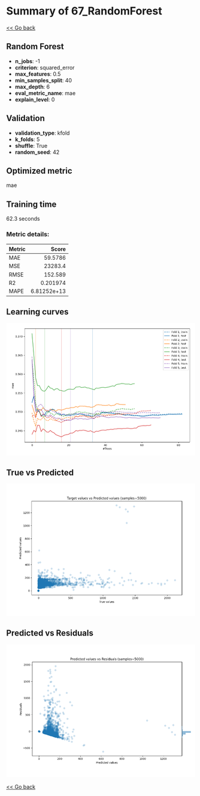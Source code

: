 # Summary of 67_RandomForest

[<< Go back](../README.md)


## Random Forest
- **n_jobs**: -1
- **criterion**: squared_error
- **max_features**: 0.5
- **min_samples_split**: 40
- **max_depth**: 6
- **eval_metric_name**: mae
- **explain_level**: 0

## Validation
 - **validation_type**: kfold
 - **k_folds**: 5
 - **shuffle**: True
 - **random_seed**: 42

## Optimized metric
mae

## Training time

62.3 seconds

### Metric details:
| Metric   |           Score |
|:---------|----------------:|
| MAE      |    59.5786      |
| MSE      | 23283.4         |
| RMSE     |   152.589       |
| R2       |     0.201974    |
| MAPE     |     6.81252e+13 |



## Learning curves
![Learning curves](learning_curves.png)
## True vs Predicted

![True vs Predicted](true_vs_predicted.png)


## Predicted vs Residuals

![Predicted vs Residuals](predicted_vs_residuals.png)



[<< Go back](../README.md)

